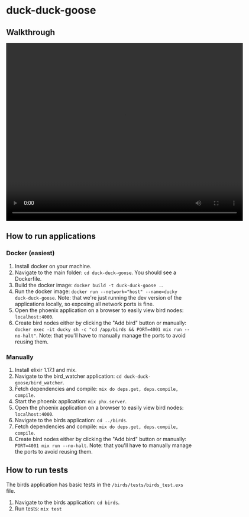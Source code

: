 # duck-duck-goose

## Walkthrough
<video width="640" height="480" controls>
    <source src="Walkthrough.webm" type="video/webm">
</video>

## How to run applications

### Docker (easiest)
1. Install docker on your machine.
2. Navigate to the main folder: `cd duck-duck-goose`. You should see a Dockerfile.
3. Build the docker image: `docker build -t duck-duck-goose .`.
4. Run the docker image: `docker run --network="host" --name=ducky duck-duck-goose`.
Note: that we're just running the dev version of the applications locally, so exposing all network ports is fine.
5. Open the phoenix application on a browser to easily view bird nodes: `localhost:4000`.
8. Create bird nodes either by clicking the "Add bird" button or manually: `docker exec -it ducky sh -c "cd /app/birds && PORT=4001 mix run --no-halt"`.
Note: that you'll have to manually manage the ports to avoid reusing them.

### Manually
1. Install elixir 1.17.1 and mix.
2. Navigate to the bird_watcher application: `cd duck-duck-goose/bird_watcher`.
3. Fetch dependencies and compile: `mix do deps.get, deps.compile, compile`.
4. Start the phoenix application: `mix phx.server`.
5. Open the phoenix application on a browser to easily view bird nodes: `localhost:4000`.
6. Navigate to the birds application: `cd ../birds`.
7. Fetch dependencies and compile: `mix do deps.get, deps.compile, compile`.
8. Create bird nodes either by clicking the "Add bird" button or manually: `PORT=4001 mix run --no-halt`.
Note: that you'll have to manually manage the ports to avoid reusing them.

## How to run tests

The birds application has basic tests in the `/birds/tests/birds_test.exs` file.

1. Navigate to the birds application: `cd birds`.
2. Run tests: `mix test`
